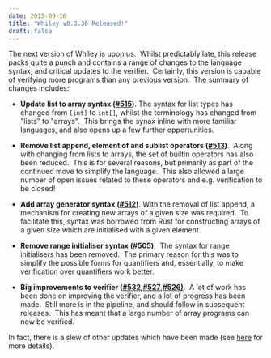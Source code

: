 ```yaml
---
date: 2015-09-10
title: "Whiley v0.3.36 Released!"
draft: false
---
```


The next version of Whiley is upon us.  Whilst predictably late, this release packs quite a punch and contains a range of changes to the language syntax, and critical updates to the verifier.  Certainly, this version is capable of verifying more programs than any previous version.  The summary of changes includes:
   * **Update list to array syntax ([#515](https://github.com/Whiley/WhileyCompiler/issues/515))**. The syntax for list types has changed from `[int]` to `int[]`, whilst the terminology has changed from "lists" to "arrays".  This brings the synax inline with more familiar languages, and also opens up a few further opportunities.

   * **Remove list append, element of and sublist operators ([#513](https://github.com/Whiley/WhileyCompiler/issues/513))**.  Along with changing from lists to arrays, the set of builtin operators has also been reduced.  This is for several reasons, but primarily as part of the continued move to simplify the language.  This also allowed a large number of open issues related to these operators and e.g. verification to be closed!

   * **Add array generator syntax ([#512](https://github.com/Whiley/WhileyCompiler/issues/512))**. With the removal of list append, a mechanism for creating new arrays of a given size was required.  To facilitate this, syntax was borrowed from Rust for constructing arrays of a given size which are initialised with a given element.

   * **Remove range initialiser syntax ([#505](https://github.com/Whiley/WhileyCompiler/issues/505))**.  The syntax for range initialisers has been removed.  The primary reason for this was to simplify the possible forms for quantifiers and, essentially, to make verification over quantifiers work better.

   * **Big improvements to verifier ([#532](https://github.com/Whiley/WhileyCompiler/issues/532),[#527](https://github.com/Whiley/WhileyCompiler/issues/527)**,**[#526)](https://github.com/Whiley/WhileyCompiler/issues/526)**.  A lot of work has been done on improving the verifier, and a lot of progress has been made.  Still more is in the pipeline, and should follow in subsequent releases.  This has meant that a large number of array programs can now be verified.


In fact, there is a slew of other updates which have been made (see [here](https://github.com/Whiley/WhileyCompiler/issues?q=milestone%3Av0.3.36+is%3Aclosed) for more details).  
